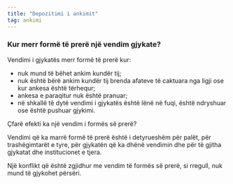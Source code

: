 ```yaml
---
title: "Depozitimi i ankimit"
tag: ankimi
---
```


### Kur merr formë të prerë një vendim gjykate?

Vendimi i gjykatës merr formë të prerë kur:

* nuk mund të bëhet ankim kundër tij;
* nuk është bërë ankim kundër tij brenda afateve të caktuara nga ligji ose kur ankesa është tërhequr;
* ankesa e paraqitur nuk është pranuar;
* në shkallë të dytë vendimi i gjykatës është lënë në fuqi, është ndryshuar ose është pushuar gjykimi.

Çfarë efekti ka një vendim i formës së prerë?

Vendimi që ka marrë formë të prerë është i detyrueshëm për palët, për trashëgimtarët e tyre, për gjykatën që ka dhënë vendimin dhe për të gjitha gjykatat dhe institucionet e tjera.

Një konflikt që është zgjidhur me vendim të formës së prerë, si rregull, nuk mund të gjykohet përsëri.
